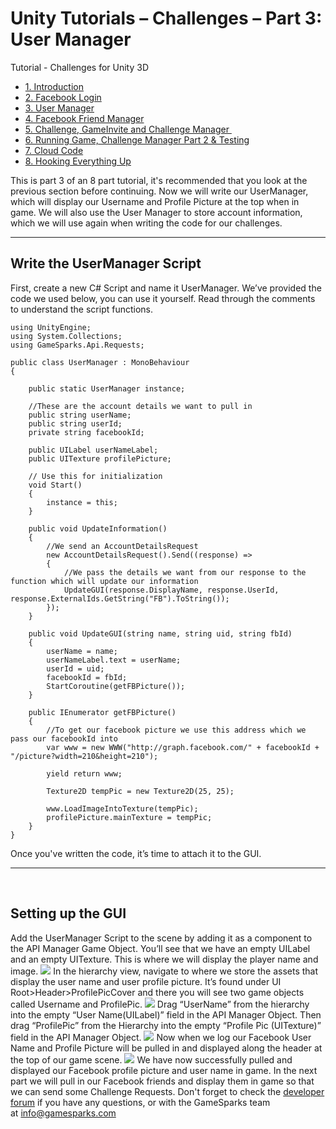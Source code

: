 # Unity Tutorials – Challenges – Part 3: User Manager

Tutorial - Challenges for Unity 3D

  * [1. Introduction](/tutorials/unity-tutorials-challenges-part-1-introduction)
  * [2\. Facebook Login](/tutorials/unity-tutorials-challenges-part-2-facebook-login)
  * [3. User Manager](/tutorials/unity-tutorials-challenges-part-3-user-manager)
  * [4. Facebook Friend Manager](/tutorials/unity-tutorials-challenges-part-4-facebook-friend-manager)
  * [5. Challenge, GameInvite and Challenge Manager ](/tutorials/unity-tutorials-challenges-part-5-challenge-gameinvite-and-challenge-manager)
  * [6\. Running Game, Challenge Manager Part 2 & Testing](/tutorials/unity-tutorials-challenges-part-6-running-game-challenge-manager-part-2-testing)
  * [7\. Cloud Code](/tutorials/unity-tutorials-challenges-part-7-cloud-code)
  * [8\. Hooking Everything Up](/tutorials/unity-tutorials-challenges-part-8-hooking-everything-up)

This is part 3 of an 8 part tutorial, it's recommended that you look at the previous section before continuing. Now we will write our UserManager, which will display our Username and Profile Picture at the top when in game. We will also use the User Manager to store account information, which we will use again when writing the code for our challenges.

* * *

##

## Write the UserManager Script

First, create a new C# Script and name it UserManager. We’ve provided the code we used below, you can use it yourself. Read through the comments to understand the script functions.


    using UnityEngine;
    using System.Collections;
    using GameSparks.Api.Requests;

    public class UserManager : MonoBehaviour
    {

    	public static UserManager instance;

    	//These are the account details we want to pull in
    	public string userName;
    	public string userId;
    	private string facebookId;

    	public UILabel userNameLabel;
    	public UITexture profilePicture;

    	// Use this for initialization
    	void Start()
    	{
    		instance = this;
    	}

    	public void UpdateInformation()
    	{
    		//We send an AccountDetailsRequest
    		new AccountDetailsRequest().Send((response) =>
    		{
    			//We pass the details we want from our response to the function which will update our information
    			UpdateGUI(response.DisplayName, response.UserId, response.ExternalIds.GetString("FB").ToString());
    		});
    	}

    	public void UpdateGUI(string name, string uid, string fbId)
    	{
    		userName = name;
    		userNameLabel.text = userName;
    		userId = uid;
    		facebookId = fbId;
    		StartCoroutine(getFBPicture());
    	}

    	public IEnumerator getFBPicture()
    	{
    		//To get our facebook picture we use this address which we pass our facebookId into
    		var www = new WWW("http://graph.facebook.com/" + facebookId + "/picture?width=210&height=210");

    		yield return www;

    		Texture2D tempPic = new Texture2D(25, 25);

    		www.LoadImageIntoTexture(tempPic);
    		profilePicture.mainTexture = tempPic;
    	}
    }

Once you've written the code, it’s time to attach it to the GUI.

* * *

 

## Setting up the GUI

Add the UserManager Script to the scene by adding it as a component to the API Manager Game Object. You’ll see that we have an empty UILabel and an empty UITexture. This is where we will display the player name and image. ![](https://lh3.googleusercontent.com/ocJEiB-RRyhDSyiHRkt7_dARw2FjLVks3C7I93W32ZXkKlQeUCMpPP7v84OWTocFHhWcvFQnkWqbJ-1gBXp8Q8l3SAXrLTKyheuRJymrGR-TBmZLq0NvMBEHA9KYYxQmog) In the hierarchy view, navigate to where we store the assets that display the user name and user profile picture. It’s found under UI Root>Header>ProfilePicCover and there you will see two game objects called Username and ProfilePic. ![](https://lh5.googleusercontent.com/Mc-nHiY36B7_KkRrNssaKtn3a1Fp7WPH4M8q12wRtSY-kk2YJ8gbJdK3aZvhgBU9UmShyy71Z3ITxblyBJKzFapbzVX8sfDLlRITrSG7p_sjTjr5Gtl4NWI33hXNWad5-A) Drag “UserName” from the hierarchy into the empty “User Name(UILabel)” field in the API Manager Object. Then drag “ProfilePic” from the Hierarchy into the empty “Profile Pic (UITexture)” field in the API Manager Object. ![](https://lh5.googleusercontent.com/shX9L9uKOTZGkNAI7nvPxpckmv0xeYPlQ-pmoPErRyLvlojeJVHdZBTxCJ7C2chxOEoNakWWpiMAcIiHauC4IfbbRJIbIRKu_FSV0Jqw40dDuhhFEb0w5AiqT67-zRZOVg) Now when we log our Facebook User Name and Profile Picture will be pulled in and displayed along the header at the top of our game scene. ![](https://lh6.googleusercontent.com/70rx6ieBL1sg8qqoNWKIVcDxZ02C3zt_4SqKA-iBNnrYe-SVFnS0vbJfBfjGGtUdWh7NEOmjlstxzCvGQSqlN4dW2m_xGx-A-MseqUqoNzplpmh8WXcTIj_9Nv4Un6olHg) We have now successfully pulled and displayed our Facebook profile picture and user name in game. In the next part we will pull in our Facebook friends and display them in game so that we can send some Challenge Requests. Don't forget to check the [developer forum](https://support.gamesparks.net/support/discussions) if you have any questions, or with the GameSparks team at [info@gamesparks.com](mailto:info@gamesparks.com)
